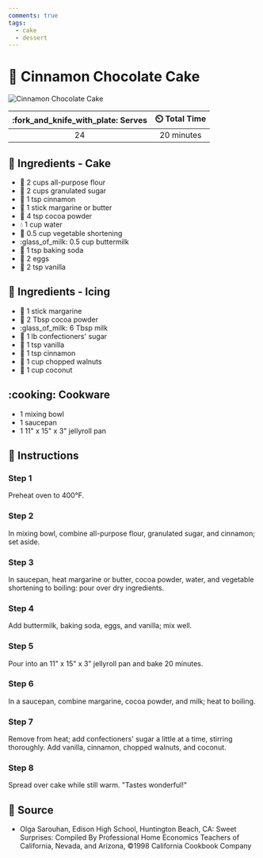 ```yaml
---
comments: true
tags:
  - cake
  - dessert
---
```

# :cake: Cinnamon Chocolate Cake

![Cinnamon Chocolate Cake](../../assets/images/cinnamon-chocolate-cake.jpg)

| :fork_and_knife_with_plate: Serves | :timer_clock: Total Time |
|:----------------------------------:|:-----------------------: |
| 24 | 20 minutes |

## :salt: Ingredients - Cake

- :ear_of_rice: 2 cups all-purpose flour
- :candy: 2 cups granulated sugar
- :custard: 1 tsp cinnamon
- :butter: 1 stick margarine or butter
- :chocolate_bar: 4 tsp cocoa powder
- :droplet: 1 cup water
- :carrot: 0.5 cup vegetable shortening
- :glass_of_milk: 0.5 cup buttermilk
- :cup_with_straw: 1 tsp baking soda
- :egg: 2 eggs
- :icecream: 2 tsp vanilla

## :salt: Ingredients - Icing

- :butter: 1 stick margarine
- :chocolate_bar: 2 Tbsp cocoa powder
- :glass_of_milk: 6 Tbsp milk
- :candy: 1 lb confectioners' sugar
- :icecream: 1 tsp vanilla
- :custard: 1 tsp cinnamon
- :chestnut: 1 cup chopped walnuts
- :coconut: 1 cup coconut

## :cooking: Cookware

- 1 mixing bowl
- 1 saucepan
- 1 11" x 15" x 3" jellyroll pan

## :pencil: Instructions

### Step 1

Preheat oven to 400°F.

### Step 2

In mixing bowl, combine all-purpose flour, granulated sugar, and cinnamon; set aside.

### Step 3

In saucepan, heat margarine or butter, cocoa powder, water, and vegetable shortening to boiling: pour over dry
ingredients.

### Step 4

Add buttermilk, baking soda, eggs, and vanilla; mix well.

### Step 5

Pour into an 11" x 15" x 3" jellyroll pan and bake 20 minutes.

### Step 6

In a saucepan, combine margarine, cocoa powder, and milk; heat to boiling.

### Step 7

Remove from heat; add confectioners' sugar a little at a time, stirring thoroughly. Add vanilla, cinnamon, chopped
walnuts, and coconut.

### Step 8

Spread over cake while still warm. "Tastes wonderful!"

## :link: Source

- Olga Sarouhan, Edison High School, Huntington Beach, CA: Sweet Surprises: Compiled By Professional Home Economics
  Teachers of California, Nevada, and Arizona, ©1998 California Cookbook Company
